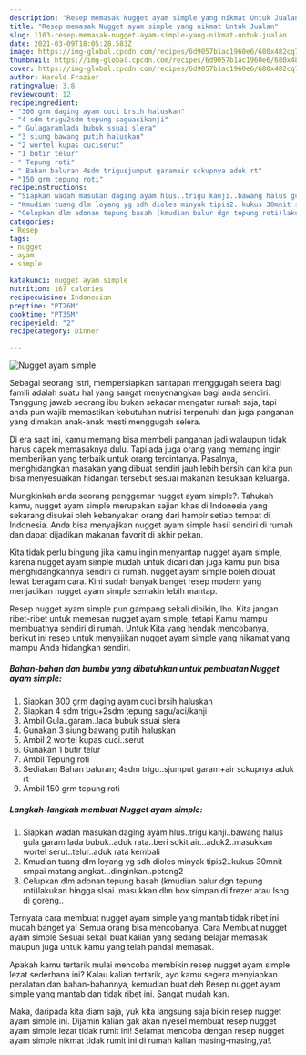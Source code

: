 ```yaml
---
description: "Resep memasak Nugget ayam simple yang nikmat Untuk Jualan"
title: "Resep memasak Nugget ayam simple yang nikmat Untuk Jualan"
slug: 1103-resep-memasak-nugget-ayam-simple-yang-nikmat-untuk-jualan
date: 2021-03-09T18:05:28.583Z
image: https://img-global.cpcdn.com/recipes/6d9057b1ac1960e6/680x482cq70/nugget-ayam-simple-foto-resep-utama.jpg
thumbnail: https://img-global.cpcdn.com/recipes/6d9057b1ac1960e6/680x482cq70/nugget-ayam-simple-foto-resep-utama.jpg
cover: https://img-global.cpcdn.com/recipes/6d9057b1ac1960e6/680x482cq70/nugget-ayam-simple-foto-resep-utama.jpg
author: Harold Frazier
ratingvalue: 3.8
reviewcount: 12
recipeingredient:
- "300 grm daging ayam cuci brsih haluskan"
- "4 sdm trigu2sdm tepung saguacikanji"
- " Gulagaramlada bubuk ssuai slera"
- "3 siung bawang putih haluskan"
- "2 wortel kupas cuciserut"
- "1 butir telur"
- " Tepung roti"
- " Bahan baluran 4sdm trigusjumput garamair sckupnya aduk rt"
- "150 grm tepung roti"
recipeinstructions:
- "Siapkan wadah masukan daging ayam hlus..trigu kanji..bawang halus gula garam lada bubuk..aduk rata..beri sdkit air...aduk2..masukkan wortel serut..telur..aduk rata kembali"
- "Kmudian tuang dlm loyang yg sdh dioles minyak tipis2..kukus 30mnit smpai matang angkat...dinginkan..potong2"
- "Celupkan dlm adonan tepung basah (kmudian balur dgn tepung roti)lakukan hingga slsai..masukkan dlm box simpan di frezer atau lsng di goreng.."
categories:
- Resep
tags:
- nugget
- ayam
- simple

katakunci: nugget ayam simple 
nutrition: 167 calories
recipecuisine: Indonesian
preptime: "PT26M"
cooktime: "PT35M"
recipeyield: "2"
recipecategory: Dinner

---
```



![Nugget ayam simple](https://img-global.cpcdn.com/recipes/6d9057b1ac1960e6/680x482cq70/nugget-ayam-simple-foto-resep-utama.jpg)

Sebagai seorang istri, mempersiapkan santapan menggugah selera bagi famili adalah suatu hal yang sangat menyenangkan bagi anda sendiri. Tanggung jawab seorang ibu bukan sekadar mengatur rumah saja, tapi anda pun wajib memastikan kebutuhan nutrisi terpenuhi dan juga panganan yang dimakan anak-anak mesti menggugah selera.

Di era  saat ini, kamu memang bisa membeli panganan jadi walaupun tidak harus capek memasaknya dulu. Tapi ada juga orang yang memang ingin memberikan yang terbaik untuk orang tercintanya. Pasalnya, menghidangkan masakan yang dibuat sendiri jauh lebih bersih dan kita pun bisa menyesuaikan hidangan tersebut sesuai makanan kesukaan keluarga. 



Mungkinkah anda seorang penggemar nugget ayam simple?. Tahukah kamu, nugget ayam simple merupakan sajian khas di Indonesia yang sekarang disukai oleh kebanyakan orang dari hampir setiap tempat di Indonesia. Anda bisa menyajikan nugget ayam simple hasil sendiri di rumah dan dapat dijadikan makanan favorit di akhir pekan.

Kita tidak perlu bingung jika kamu ingin menyantap nugget ayam simple, karena nugget ayam simple mudah untuk dicari dan juga kamu pun bisa menghidangkannya sendiri di rumah. nugget ayam simple boleh dibuat lewat beragam cara. Kini sudah banyak banget resep modern yang menjadikan nugget ayam simple semakin lebih mantap.

Resep nugget ayam simple pun gampang sekali dibikin, lho. Kita jangan ribet-ribet untuk memesan nugget ayam simple, tetapi Kamu mampu membuatnya sendiri di rumah. Untuk Kita yang hendak mencobanya, berikut ini resep untuk menyajikan nugget ayam simple yang nikamat yang mampu Anda hidangkan sendiri.

<!--inarticleads1-->

##### Bahan-bahan dan bumbu yang dibutuhkan untuk pembuatan Nugget ayam simple:

1. Siapkan 300 grm daging ayam cuci brsih haluskan
1. Siapkan 4 sdm trigu+2sdm tepung sagu/aci/kanji
1. Ambil  Gula..garam..lada bubuk ssuai slera
1. Gunakan 3 siung bawang putih haluskan
1. Ambil 2 wortel kupas cuci..serut
1. Gunakan 1 butir telur
1. Ambil  Tepung roti
1. Sediakan  Bahan baluran; 4sdm trigu..sjumput garam+air sckupnya aduk rt
1. Ambil 150 grm tepung roti




<!--inarticleads2-->

##### Langkah-langkah membuat Nugget ayam simple:

1. Siapkan wadah masukan daging ayam hlus..trigu kanji..bawang halus gula garam lada bubuk..aduk rata..beri sdkit air...aduk2..masukkan wortel serut..telur..aduk rata kembali
1. Kmudian tuang dlm loyang yg sdh dioles minyak tipis2..kukus 30mnit smpai matang angkat...dinginkan..potong2
1. Celupkan dlm adonan tepung basah (kmudian balur dgn tepung roti)lakukan hingga slsai..masukkan dlm box simpan di frezer atau lsng di goreng..




Ternyata cara membuat nugget ayam simple yang mantab tidak ribet ini mudah banget ya! Semua orang bisa mencobanya. Cara Membuat nugget ayam simple Sesuai sekali buat kalian yang sedang belajar memasak maupun juga untuk kamu yang telah pandai memasak.

Apakah kamu tertarik mulai mencoba membikin resep nugget ayam simple lezat sederhana ini? Kalau kalian tertarik, ayo kamu segera menyiapkan peralatan dan bahan-bahannya, kemudian buat deh Resep nugget ayam simple yang mantab dan tidak ribet ini. Sangat mudah kan. 

Maka, daripada kita diam saja, yuk kita langsung saja bikin resep nugget ayam simple ini. Dijamin kalian gak akan nyesel membuat resep nugget ayam simple lezat tidak rumit ini! Selamat mencoba dengan resep nugget ayam simple nikmat tidak rumit ini di rumah kalian masing-masing,ya!.

